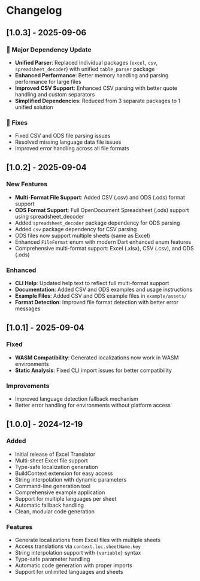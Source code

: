 # Changelog

## [1.0.3] - 2025-09-06

### 🔄 Major Dependency Update

- **Unified Parser**: Replaced individual packages (`excel`, `csv`, `spreadsheet_decoder`) with unified `table_parser` package
- **Enhanced Performance**: Better memory handling and parsing performance for large files
- **Improved CSV Support**: Enhanced CSV parsing with better quote handling and custom separators
- **Simplified Dependencies**: Reduced from 3 separate packages to 1 unified solution

### 🐛 Fixes

- Fixed CSV and ODS file parsing issues
- Resolved missing language data file issues
- Improved error handling across all file formats

## [1.0.2] - 2025-09-04

### New Features

- **Multi-Format File Support**: Added CSV (.csv) and ODS (.ods) format support
- **ODS Format Support**: Full OpenDocument Spreadsheet (.ods) support using spreadsheet_decoder
- Added `spreadsheet_decoder` package dependency for ODS parsing
- Added `csv` package dependency for CSV parsing
- ODS files now support multiple sheets (same as Excel)
- Enhanced `FileFormat` enum with modern Dart enhanced enum features
- Comprehensive multi-format support: Excel (.xlsx), CSV (.csv), and ODS (.ods)

### Enhanced

- **CLI Help**: Updated help text to reflect full multi-format support
- **Documentation**: Added CSV and ODS examples and usage instructions
- **Example Files**: Added CSV and ODS example files in `example/assets/`
- **Format Detection**: Improved file format detection with better error messages

## [1.0.1] - 2025-09-04

### Fixed

- **WASM Compatibility**: Generated localizations now work in WASM environments
- **Static Analysis**: Fixed CLI import issues for better compatibility

### Improvements

- Improved language detection fallback mechanism
- Better error handling for environments without platform access

## [1.0.0] - 2024-12-19

### Added

- Initial release of Excel Translator
- Multi-sheet Excel file support
- Type-safe localization generation
- BuildContext extension for easy access
- String interpolation with dynamic parameters
- Command-line generation tool
- Comprehensive example application
- Support for multiple languages per sheet
- Automatic fallback handling
- Clean, modular code generation

### Features

- Generate localizations from Excel files with multiple sheets
- Access translations via `context.loc.sheetName.key`
- String interpolation support with `{variable}` syntax
- Type-safe parameter handling
- Automatic code generation with proper imports
- Support for unlimited languages and sheets
